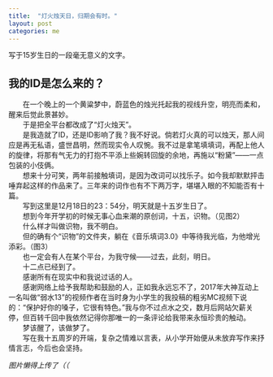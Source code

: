 ```yaml
---
title:  "灯火烛天日，归期会有时。"
layout: post
categories: me
---
```



写于15岁生日的一段毫无意义的文字。


## 我的ID是怎么来的？  
　　在一个晚上的一个黄粱梦中，蔚蓝色的烛光托起我的视线升空，明亮而柔和，醒来后觉此景甚妙。  
　　于是把全平台都改成了“灯火烛天”。  
　　是我造就了ID，还是ID影响了我？我不好说。倘若灯火真的可以烛天，那人间应是再无私语，盛世昌明，然而现实令人叹惋。我不过是拿笔填填词，再配上他人的旋律，将那有气无力的打抱不平添上些婉转回旋的余地，再施以“粉黛”——一点包装的小伎俩。  
　　想来十分可笑，两年前接触填词，是因为改词可以找乐子。如今我却默默抨击唾弃起这样的作品来了。三年来的词作也有不下两万字，堪堪入眼的不知能否有十篇。  
　　写到这里是12月18日的23：54分，明天就是十五岁生日了。  
　　想到今年开学初的时候无事心血来潮的原创词，十五，识物。（见图2）  
　　什么样才叫做识物，我不明白。  
　　但的确有个“识物”的文件夹，躺在《音乐填词3.0》中等待我光临，为他增光添彩。（图3）  
　　也一定会有人在某个平台，为我守候——过去，此刻，明日。  
　　十二点已经到了。  
　　感谢所有在现实中和我说过话的人。  
　　感谢网络上给予我帮助和鼓励的人，正如我永远忘不了，2017年大神互动上一名叫做“弱水13”的视频作者在当时身为小学生的我投稿的粗劣MC视频下说的：“保护好你的嗓子，它很有特色。”我与你不过点水之交，数月后网站欠薪关停，但百转千回中我依然记得你那唯一的一条评论给我带来永恒珍贵的触动。  
　　梦该醒了，该做梦了。  
　　写在我十五周岁的开端，复杂之情难以言表，从小学开始便从未放弃写作来抒情言志，今后也会坚持。
  
  
  *图片懒得上传了（（*
